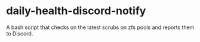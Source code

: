 # daily-health-discord-notify
A bash script that checks on the latest scrubs on zfs pools and reports them to Discord.
